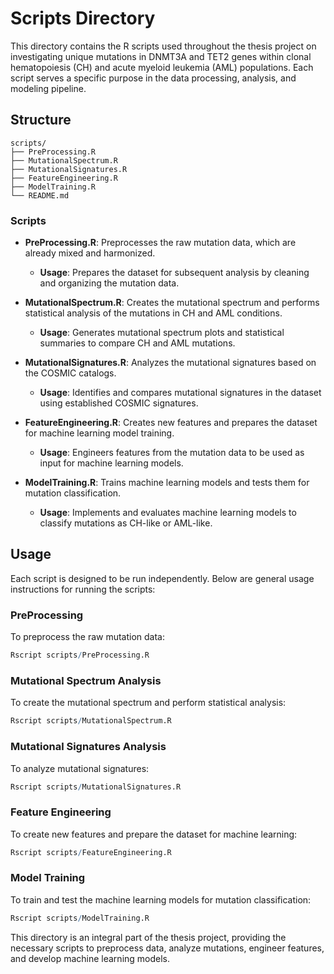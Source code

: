 
# Scripts Directory

This directory contains the R scripts used throughout the thesis project on investigating unique mutations in DNMT3A and TET2 genes within clonal hematopoiesis (CH) and acute myeloid leukemia (AML) populations. Each script serves a specific purpose in the data processing, analysis, and modeling pipeline.

## Structure

```plaintext
scripts/
├── PreProcessing.R
├── MutationalSpectrum.R
├── MutationalSignatures.R
├── FeatureEngineering.R
├── ModelTraining.R
└── README.md
```

### Scripts

- **PreProcessing.R**: Preprocesses the raw mutation data, which are already mixed and harmonized.
  - **Usage**: Prepares the dataset for subsequent analysis by cleaning and organizing the mutation data.

- **MutationalSpectrum.R**: Creates the mutational spectrum and performs statistical analysis of the mutations in CH and AML conditions.
  - **Usage**: Generates mutational spectrum plots and statistical summaries to compare CH and AML mutations.

- **MutationalSignatures.R**: Analyzes the mutational signatures based on the COSMIC catalogs.
  - **Usage**: Identifies and compares mutational signatures in the dataset using established COSMIC signatures.

- **FeatureEngineering.R**: Creates new features and prepares the dataset for machine learning model training.
  - **Usage**: Engineers features from the mutation data to be used as input for machine learning models.

- **ModelTraining.R**: Trains machine learning models and tests them for mutation classification.
  - **Usage**: Implements and evaluates machine learning models to classify mutations as CH-like or AML-like.

## Usage

Each script is designed to be run independently. Below are general usage instructions for running the scripts:

### PreProcessing

To preprocess the raw mutation data:

```r
Rscript scripts/PreProcessing.R
```

### Mutational Spectrum Analysis

To create the mutational spectrum and perform statistical analysis:

```r
Rscript scripts/MutationalSpectrum.R
```

### Mutational Signatures Analysis

To analyze mutational signatures:

```r
Rscript scripts/MutationalSignatures.R
```

### Feature Engineering

To create new features and prepare the dataset for machine learning:

```r
Rscript scripts/FeatureEngineering.R
```

### Model Training

To train and test the machine learning models for mutation classification:

```r
Rscript scripts/ModelTraining.R
```

This directory is an integral part of the thesis project, providing the necessary scripts to preprocess data, analyze mutations, engineer features, and develop machine learning models.
